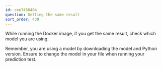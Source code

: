 ```yaml
---
id: cee7450404
question: Getting the same result
sort_order: 430
---
```


While running the Docker image, if you get the same result, check which model you are using.

Remember, you are using a model by downloading the model and Python version. Ensure to change the model in your file when running your prediction test.